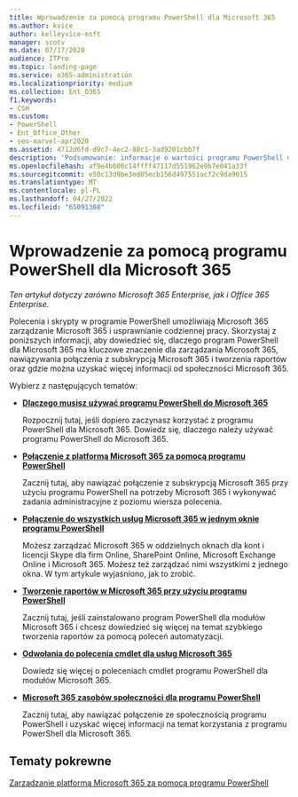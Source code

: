 ```yaml
---
title: Wprowadzenie za pomocą programu PowerShell dla Microsoft 365
ms.author: kvice
author: kelleyvice-msft
manager: scotv
ms.date: 07/17/2020
audience: ITPro
ms.topic: landing-page
ms.service: o365-administration
ms.localizationpriority: medium
ms.collection: Ent_O365
f1.keywords:
- CSH
ms.custom:
- PowerShell
- Ent_Office_Other
- seo-marvel-apr2020
ms.assetid: 4712d6fd-d9c7-4ec2-88c1-3ad9201cbb7f
description: 'Podsumowanie: informacje o wartości programu PowerShell dla Microsoft 365, sposobie nawiązywania połączenia z dzierżawą Microsoft 365 i miejscach uzyskania pomocy.'
ms.openlocfilehash: af9e4b600c14ffff47117d551962e9b7e041a33f
ms.sourcegitcommit: e50c13d9be3ed05ecb156d497551acf2c9da9015
ms.translationtype: MT
ms.contentlocale: pl-PL
ms.lasthandoff: 04/27/2022
ms.locfileid: "65091308"
---
```

# <a name="get-started-with-powershell-for-microsoft-365"></a>Wprowadzenie za pomocą programu PowerShell dla Microsoft 365

*Ten artykuł dotyczy zarówno Microsoft 365 Enterprise, jak i Office 365 Enterprise.*

Polecenia i skrypty w programie PowerShell umożliwiają Microsoft 365 zarządzanie Microsoft 365 i usprawnianie codziennej pracy. Skorzystaj z poniższych informacji, aby dowiedzieć się, dlaczego program PowerShell dla Microsoft 365 ma kluczowe znaczenie dla zarządzania Microsoft 365, nawiązywania połączenia z subskrypcją Microsoft 365 i tworzenia raportów oraz gdzie można uzyskać więcej informacji od społeczności Microsoft 365.
  
Wybierz z następujących tematów:
  
- [**Dlaczego musisz używać programu PowerShell do Microsoft 365**](why-you-need-to-use-microsoft-365-powershell.md)
    
    Rozpocznij tutaj, jeśli dopiero zaczynasz korzystać z programu PowerShell dla Microsoft 365. Dowiedz się, dlaczego należy używać programu PowerShell do Microsoft 365.
    
- [**Połączenie z platformą Microsoft 365 za pomocą programu PowerShell**](connect-to-microsoft-365-powershell.md)
    
    Zacznij tutaj, aby nawiązać połączenie z subskrypcją Microsoft 365 przy użyciu programu PowerShell na potrzeby Microsoft 365 i wykonywać zadania administracyjne z poziomu wiersza polecenia.
    
- [**Połączenie do wszystkich usług Microsoft 365 w jednym oknie programu PowerShell**](connect-to-all-microsoft-365-services-in-a-single-windows-powershell-window.md)
    
    Możesz zarządzać Microsoft 365 w oddzielnych oknach dla kont i licencji Skype dla firm Online, SharePoint Online, Microsoft Exchange Online i Microsoft 365. Możesz też zarządzać nimi wszystkimi z jednego okna. W tym artykule wyjaśniono, jak to zrobić.
    
- [**Tworzenie raportów w Microsoft 365 przy użyciu programu PowerShell**](use-windows-powershell-to-create-reports-in-microsoft-365.md)
    
    Zacznij tutaj, jeśli zainstalowano program PowerShell dla modułów Microsoft 365 i chcesz dowiedzieć się więcej na temat szybkiego tworzenia raportów za pomocą poleceń automatyzacji.
    
- [**Odwołania do polecenia cmdlet dla usług Microsoft 365**](cmdlet-references-for-microsoft-365-services.md)
    
    Dowiedz się więcej o poleceniach cmdlet programu PowerShell dla modułów Microsoft 365.
    
- [**Microsoft 365 zasobów społeczności dla programu PowerShell**](microsoft-365-powershell-community-resources.md)
    
    Zacznij tutaj, aby nawiązać połączenie ze społecznością programu PowerShell i uzyskać więcej informacji na temat korzystania z programu PowerShell dla Microsoft 365.
    
## <a name="related-topics"></a>Tematy pokrewne

[Zarządzanie platformą Microsoft 365 za pomocą programu PowerShell](manage-microsoft-365-with-microsoft-365-powershell.md)
